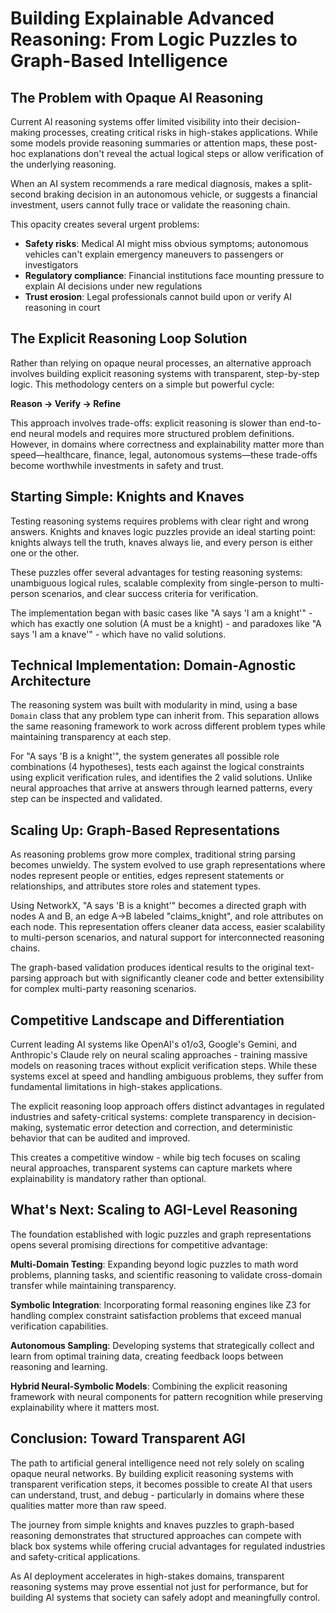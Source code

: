 # Building Explainable Advanced Reasoning: From Logic Puzzles to Graph-Based Intelligence

## The Problem with Opaque AI Reasoning

Current AI reasoning systems offer limited visibility into their decision-making processes, creating critical risks in high-stakes applications. While some models provide reasoning summaries or attention maps, these post-hoc explanations don't reveal the actual logical steps or allow verification of the underlying reasoning.

When an AI system recommends a rare medical diagnosis, makes a split-second braking decision in an autonomous vehicle, or suggests a financial investment, users cannot fully trace or validate the reasoning chain.

This opacity creates several urgent problems:

- **Safety risks**: Medical AI might miss obvious symptoms; autonomous vehicles can't explain emergency maneuvers to passengers or investigators
- **Regulatory compliance**: Financial institutions face mounting pressure to explain AI decisions under new regulations
- **Trust erosion**: Legal professionals cannot build upon or verify AI reasoning in court

## The Explicit Reasoning Loop Solution

Rather than relying on opaque neural processes, an alternative approach involves building explicit reasoning systems with transparent, step-by-step logic. This methodology centers on a simple but powerful cycle:

**Reason → Verify → Refine**

This approach involves trade-offs: explicit reasoning is slower than end-to-end neural models and requires more structured problem definitions. However, in domains where correctness and explainability matter more than speed—healthcare, finance, legal, autonomous systems—these trade-offs become worthwhile investments in safety and trust.

## Starting Simple: Knights and Knaves

Testing reasoning systems requires problems with clear right and wrong answers. Knights and knaves logic puzzles provide an ideal starting point: knights always tell the truth, knaves always lie, and every person is either one or the other.

These puzzles offer several advantages for testing reasoning systems: unambiguous logical rules, scalable complexity from single-person to multi-person scenarios, and clear success criteria for verification.

The implementation began with basic cases like "A says 'I am a knight'" - which has exactly one solution (A must be a knight) - and paradoxes like "A says 'I am a knave'" - which have no valid solutions.

## Technical Implementation: Domain-Agnostic Architecture

The reasoning system was built with modularity in mind, using a base `Domain` class that any problem type can inherit from. This separation allows the same reasoning framework to work across different problem types while maintaining transparency at each step.

For "A says 'B is a knight'", the system generates all possible role combinations (4 hypotheses), tests each against the logical constraints using explicit verification rules, and identifies the 2 valid solutions. Unlike neural approaches that arrive at answers through learned patterns, every step can be inspected and validated.

## Scaling Up: Graph-Based Representations

As reasoning problems grow more complex, traditional string parsing becomes unwieldy. The system evolved to use graph representations where nodes represent people or entities, edges represent statements or relationships, and attributes store roles and statement types.

Using NetworkX, "A says 'B is a knight'" becomes a directed graph with nodes A and B, an edge A→B labeled "claims_knight", and role attributes on each node. This representation offers cleaner data access, easier scalability to multi-person scenarios, and natural support for interconnected reasoning chains.

The graph-based validation produces identical results to the original text-parsing approach but with significantly cleaner code and better extensibility for complex multi-party reasoning scenarios.

## Competitive Landscape and Differentiation

Current leading AI systems like OpenAI's o1/o3, Google's Gemini, and Anthropic's Claude rely on neural scaling approaches - training massive models on reasoning traces without explicit verification steps. While these systems excel at speed and handling ambiguous problems, they suffer from fundamental limitations in high-stakes applications.

The explicit reasoning loop approach offers distinct advantages in regulated industries and safety-critical systems: complete transparency in decision-making, systematic error detection and correction, and deterministic behavior that can be audited and improved.

This creates a competitive window - while big tech focuses on scaling neural approaches, transparent systems can capture markets where explainability is mandatory rather than optional.

## What's Next: Scaling to AGI-Level Reasoning

The foundation established with logic puzzles and graph representations opens several promising directions for competitive advantage:

**Multi-Domain Testing**: Expanding beyond logic puzzles to math word problems, planning tasks, and scientific reasoning to validate cross-domain transfer while maintaining transparency.

**Symbolic Integration**: Incorporating formal reasoning engines like Z3 for handling complex constraint satisfaction problems that exceed manual verification capabilities.

**Autonomous Sampling**: Developing systems that strategically collect and learn from optimal training data, creating feedback loops between reasoning and learning.

**Hybrid Neural-Symbolic Models**: Combining the explicit reasoning framework with neural components for pattern recognition while preserving explainability where it matters most.

## Conclusion: Toward Transparent AGI

The path to artificial general intelligence need not rely solely on scaling opaque neural networks. By building explicit reasoning systems with transparent verification steps, it becomes possible to create AI that users can understand, trust, and debug - particularly in domains where these qualities matter more than raw speed.

The journey from simple knights and knaves puzzles to graph-based reasoning demonstrates that structured approaches can compete with black box systems while offering crucial advantages for regulated industries and safety-critical applications.

As AI deployment accelerates in high-stakes domains, transparent reasoning systems may prove essential not just for performance, but for building AI systems that society can safely adopt and meaningfully control.
